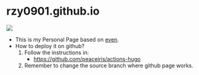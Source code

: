# rzy0901.github.io
![](https://github.com/rzy0901/rzy0901.github.io/actions/workflows/main.yml/badge.svg)
+ This is my Personal Page based on [even](https://github.com/olOwOlo/hugo-theme-even).
+ How to deploy it on github?
  1. Follow the instructions in:
     + https://github.com/peaceiris/actions-hugo
  2. Remember to change the source branch where github page works.



